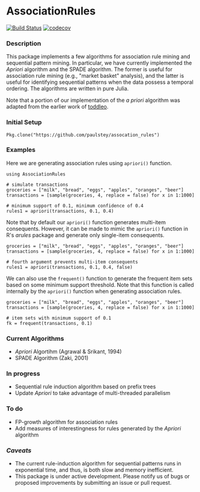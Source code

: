 # AssociationRules
[![Build Status](https://travis-ci.org/bcbi/AssociationRules.jl.svg?branch=master)](https://travis-ci.org/bcbi/AssociationRules.jl)
[![codecov](https://codecov.io/gh/bcbi/AssociationRules.jl/branch/master/graph/badge.svg)](https://codecov.io/gh/bcbi/AssociationRules.jl)



### Description
This package implements a few algorithms for association rule mining and sequential pattern mining. In particular, we have currently implemented the _Apriori_ algorithm and the SPADE algorithm. The former is useful for association rule mining (e.g., "market basket" analysis), and the latter is useful for identifying sequential patterns when the data possess a temporal ordering. The algorithms are written in pure Julia. 


Note that a portion of our implementation of the _a_ _priori_ algorithm was adapted from the earlier work of [toddleo](https://github.com/toddleo/ARules.jl).


### Initial Setup
```{Julia}
Pkg.clone("https://github.com/paulstey/assocation_rules")
```

### Examples
Here we are generating association rules using `apriori()` function.
```{Julia}
using AssociationRules

# simulate transactions
groceries = ["milk", "bread", "eggs", "apples", "oranges", "beer"]
transactions = [sample(groceries, 4, replace = false) for x in 1:1000]

# minimum support of 0.1, minimum confidence of 0.4
rules1 = apriori(transactions, 0.1, 0.4)
```


Note that by default our `apriori()` function generates multi-item consequents. However, it can be made to mimic the `apriori()` function in R's _arules_ package and generate only single-item consequents.
```{Julia}
groceries = ["milk", "bread", "eggs", "apples", "oranges", "beer"]
transactions = [sample(groceries, 4, replace = false) for x in 1:1000]

# fourth argument prevents multi-item consequents
rules1 = apriori(transactions, 0.1, 0.4, false)
```


We can also use the `frequent()` function to generate the frequent item sets based on some minimum support threshold. Note that this function is called internally by the `apriori()` function when generating association rules.
```{Julia}
groceries = ["milk", "bread", "eggs", "apples", "oranges", "beer"]
transactions = [sample(groceries, 4, replace = false) for x in 1:1000]

# item sets with minimum support of 0.1
fk = frequent(transactions, 0.1)
```


### Current Algorithms
- _Apriori_ Algortihm (Agrawal & Srikant, 1994)
- SPADE Algorithm (Zaki, 2001)


### In progress
- Sequential rule induction algorithm based on prefix trees
- Update _Apriori_ to take advantage of multi-threaded parallelism


### To do
- FP-growth algorithm for association rules
- Add measures of interestingness for rules generated by the _Apriori_ algorithm

### _Caveats_
- The current rule-induction algorithm for sequential patterns runs in exponential time, and thus, is both slow and memory inefficient.
- This package is under active development. Please notify us of bugs or proposed improvements by submitting an issue or pull request.
